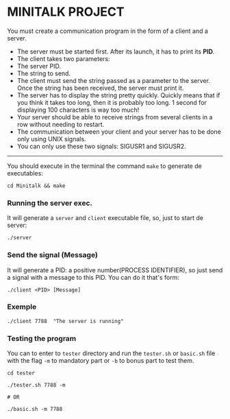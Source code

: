 # MINITALK PROJECT

You must create a communication program in the form of a client and a server.
- The server must be started first. After its launch, it has to print its <strong>PID</strong>.
- The client takes two parameters:
- The server PID.
- The string to send.
- The client must send the string passed as a parameter to the server.
Once the string has been received, the server must print it.
- The server has to display the string pretty quickly. Quickly means that if you think
it takes too long, then it is probably too long.
1 second for displaying 100 characters is way too much!
- Your server should be able to receive strings from several clients in a row without
needing to restart.
- The communication between your client and your server has to be done only using
UNIX signals.
- You can only use these two signals: SIGUSR1 and SIGUSR2.

<hr>

You should execute in the terminal the command ```make``` to generate de executables:
```ssh
cd Minitalk && make
```
### Running the server exec.
It will generate a ```server``` and ```client``` executable file, so, just to start de server:

```ssh
./server
```
### Send the signal (Message)
It will generate a PID: a positive number(PROCESS IDENTIFIER), so just send a signal with a message to this PID. You can do it that's form:

```ssh
./client <PID> [Message]
```
### Exemple

```ssh
./client 7788  "The server is running"
```
### Testing the program

You can to enter to ```tester``` directory and run the ```tester.sh``` or ```basic.sh``` file with the flag ```-m``` to mandatory part or ```-b``` to bonus part to test them.

```ssh
cd tester

./tester.sh 7788 -m

# OR

./basic.sh -m 7788
